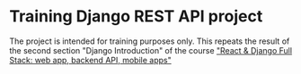 Training Django REST API project
================================

The project is intended for training purposes only. This repeats the result of the second section "Django Introduction" of the course ["React & Django Full Stack: web app, backend API, mobile apps"](https://www.udemy.com/course/react-django-full-stack/)